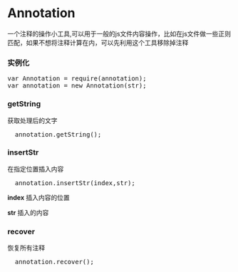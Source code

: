 <h1>Annotation</h1>
<p>一个注释的操作小工具,可以用于一般的js文件内容操作，比如在js文件做一些正则匹配，如果不想将注释计算在内，可以先利用这个工具移除掉注释</p>
<h3>实例化</h3>
<pre>
var Annotation = require(annotation);
var annotation = new Annotation(str);
</pre>
<h3>getString</h3>
<p>获取处理后的文字</p>
<pre>
  annotation.getString();
</pre>
<h3>insertStr</h3>
<p>在指定位置插入内容</p>
<pre>
  annotation.insertStr(index,str);
</pre>
<p><strong>index</strong> 插入内容的位置</p>
<p><strong>str</strong> 插入的内容</p>
<h3>recover</h3>
<p>恢复所有注释</p>
<pre>
  annotation.recover();
</pre>
